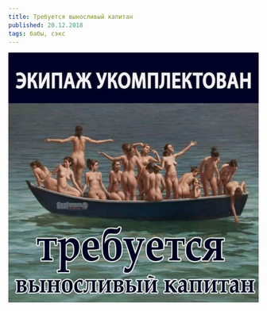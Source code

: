 ```yaml
---
title: Требуется выносливый капитан
published: 20.12.2018
tags: бабы, сэкс
---
```


![](/content/2018-12-20-boat.jpeg)

